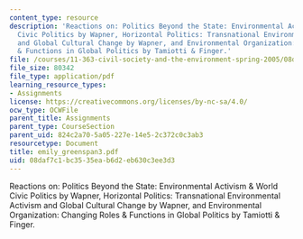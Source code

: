 ```yaml
---
content_type: resource
description: 'Reactions on: Politics Beyond the State: Environmental Activism & World
  Civic Politics by Wapner, Horizontal Politics: Transnational Environmental Activism
  and Global Cultural Change by Wapner, and Environmental Organization: Changing Roles
  & Functions in Global Politics by Tamiotti & Finger.'
file: /courses/11-363-civil-society-and-the-environment-spring-2005/08daf7c1bc3535eab6d2eb630c3ee3d3_emily_greenspan3.pdf
file_size: 80342
file_type: application/pdf
learning_resource_types:
- Assignments
license: https://creativecommons.org/licenses/by-nc-sa/4.0/
ocw_type: OCWFile
parent_title: Assignments
parent_type: CourseSection
parent_uid: 824c2a70-5a05-227e-14e5-2c372c0c3ab3
resourcetype: Document
title: emily_greenspan3.pdf
uid: 08daf7c1-bc35-35ea-b6d2-eb630c3ee3d3
---
```

Reactions on: Politics Beyond the State: Environmental Activism & World Civic Politics by Wapner, Horizontal Politics: Transnational Environmental Activism and Global Cultural Change by Wapner, and Environmental Organization: Changing Roles & Functions in Global Politics by Tamiotti & Finger.
